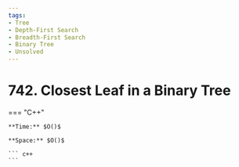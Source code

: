 ```yaml
---
tags:
- Tree
- Depth-First Search
- Breadth-First Search
- Binary Tree
- Unsolved
---
```



# 742. Closest Leaf in a Binary Tree

=== "C++"

    **Time:** $O()$

    **Space:** $O()$

    ``` c++
    ```